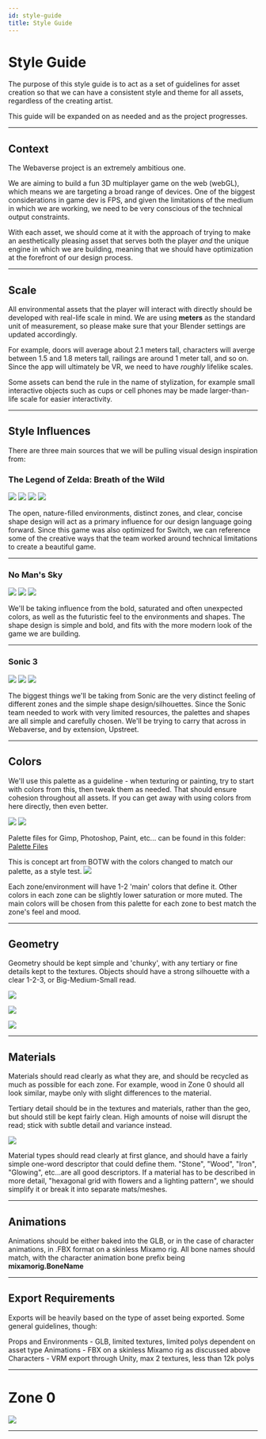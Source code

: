 ```yaml
---
id: style-guide
title: Style Guide
---
```

# Style Guide

The purpose of this style guide is to act as a set of guidelines for asset creation so that we can have a consistent style and theme for all assets, regardless of the creating artist.

This guide will be expanded on as needed and as the project progresses.

---

## Context

The Webaverse project is an extremely ambitious one.

We are aiming to build a fun 3D multiplayer game on the web (webGL), which means we are targeting a broad range of devices. One of the biggest considerations in game dev is FPS, and given the limitations of the medium in which we are working, we need to be very conscious of the technical output constraints.

With each asset, we should come at it with the approach of trying to make an aesthetically pleasing asset that serves both the player *and* the unique engine in which we are building, meaning that we should have optimization at the forefront of our design process.

---

## Scale

All environmental assets that the player will interact with directly should be developed with real-life scale in mind. We are using **meters** as the standard unit of measurement, so please make sure that your Blender settings are updated accordingly.

For example, doors will average about 2.1 meters tall, characters will averge between 1.5 and 1.8 meters tall, railings are around 1 meter tall, and so on. Since the app will ultimately be VR, we need to have *roughly* lifelike scales.

Some assets can bend the rule in the name of stylization, for example small interactive objects such as cups or cell phones may be made larger-than-life scale for easier interactivity.

---

## Style Influences

There are three main sources that we will be pulling visual design inspiration from:

### The Legend of Zelda: Breath of the Wild
![](https://i.imgur.com/D1p8O6d.jpg)
![](https://i.imgur.com/f3KBuKo.jpg)
![](https://i.imgur.com/KMsFncp.jpg)
![](https://i.imgur.com/E1f3TYP.png)  

The open, nature-filled environments, distinct zones, and clear, concise shape design will act as a primary influence for our design language going forward. Since this game was also optimized for Switch, we can reference some of the creative ways that the team worked around technical limitations to create a beautiful game.

---

### No Man's Sky
![](https://i.imgur.com/pcHMds8.png)
![](https://i.imgur.com/BgayLC7.png)
![](https://i.imgur.com/TEZ66tD.jpg)  

We'll be taking influence from the bold, saturated and often unexpected colors, as well as the futuristic feel to the environments and shapes. The shape design is simple and bold, and fits with the more modern look of the game we are building.

---

### Sonic 3
![](https://i.imgur.com/0kZLTFs.png)
![](https://i.imgur.com/te0n8lz.png)
![](https://i.imgur.com/nBICISD.png)  

The biggest things we'll be taking from Sonic are the very distinct feeling of different zones and the simple shape design/silhouettes. Since the Sonic team needed to work with very limited resources, the palettes and shapes are all simple and carefully chosen. We'll be trying to carry that across in Webaverse, and by extension, Upstreet.

---


## Colors
We'll use this palette as a guideline - when texturing or painting, try to start with colors from this, then tweak them as needed. That should ensure cohesion throughout all assets. If you can get away with using colors from here directly, then even better.

![](https://i.imgur.com/vd4Y4eE.png)
![](https://i.imgur.com/1XfvsCk.png)  

Palette files for Gimp, Photoshop, Paint, etc... can be found in this folder: [Palette Files](https://drive.google.com/drive/folders/1JMhDofOIrJPb_Wl4ia_tWRdnGMn2UTUC?usp=sharing)

This is concept art from BOTW with the colors changed to match our palette, as a style test.
![](https://i.imgur.com/yhLVw9n.jpg)

Each zone/environment will have 1-2 'main' colors that define it. Other colors in each zone can be slightly lower saturation or more muted. The main colors will be chosen from this palette for each zone to best match the zone's feel and mood.

---

## Geometry
Geometry should be kept simple and 'chunky', with any tertiary or fine details kept to the textures. Objects should have a strong silhouette with a clear 1-2-3, or Big-Medium-Small read.

![](https://i.imgur.com/vQXBTFw.png)

![](https://i.imgur.com/nA9poC4.png)

![](https://i.imgur.com/llTNPeO.png)

---

## Materials
Materials should read clearly as what they are, and should be recycled as much as possible for each zone. For example, wood in Zone 0 should all look similar, maybe only with slight differences to the material.

Tertiary detail should be in the textures and materials, rather than the geo, but should still be kept fairly clean. High amounts of noise will disrupt the read; stick with subtle detail and variance instead.

![](https://i.imgur.com/XkvYS53.jpg)

Material types should read clearly at first glance, and should have a fairly simple one-word descriptor that could define them. "Stone", "Wood", "Iron", "Glowing", etc...are all good descriptors. If a material has to be described in more detail, "hexagonal grid with flowers and a lighting pattern", we should simplify it or break it into separate mats/meshes.

---

## Animations
Animations should be either baked into the GLB, or in the case of character animations, in .FBX format on a skinless Mixamo rig. All bone names should match, with the character animation bone prefix being **mixamorig.BoneName**

---

## Export Requirements
Exports will be heavily based on the type of asset being exported. Some general guidelines, though:

Props and Environments - GLB, limited textures, limited polys dependent on asset type
Animations - FBX on a skinless Mixamo rig as discussed above
Characters - VRM export through Unity, max 2 textures, less than 12k polys

---

# Zone 0
![](https://i.imgur.com/nOCihEA.jpg)

---
